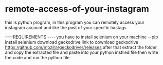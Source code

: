 # remote-access-of-your-instagram
this is python program, in this program you can remotely access your instagram account and like the post of your specific hastags




----REQUIREMENTS ----
you have to install selenium on your machine
--pip install selenium
download geckodrive link to download geckodrive https://github.com/mozilla/geckodriver/releases after that extract the folder and copy the extracted file and paste into your python instlled file then write the  code and run the python file
